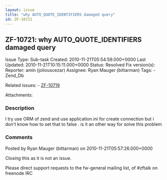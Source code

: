 ```yaml
---
layout: issue
title: "why AUTO_QUOTE_IDENTIFIERS damaged query"
id: ZF-10721
---
```


ZF-10721: why AUTO\_QUOTE\_IDENTIFIERS damaged query
----------------------------------------------------

 Issue Type: Sub-task Created: 2010-11-21T05:54:59.000+0000 Last Updated: 2010-11-21T10:15:11.000+0000 Status: Resolved Fix version(s): 
 Reporter:  amin (joliouscezar)  Assignee:  Ryan Mauger (bittarman)  Tags: - Zend\_Db
 
 Related issues: - [ZF-10719](/issues/browse/ZF-10719)
 
 Attachments: 
### Description

I try use ORM of zend and use application.ini for create connection but i don't know how to set that to false . is it an other way for solve this problem

 

 

### Comments

Posted by Ryan Mauger (bittarman) on 2010-11-21T05:57:26.000+0000

Closing this as it is not an issue.

Please direct support requests to the fw-general mailing list, of #zftalk on freenode IRC

 

 